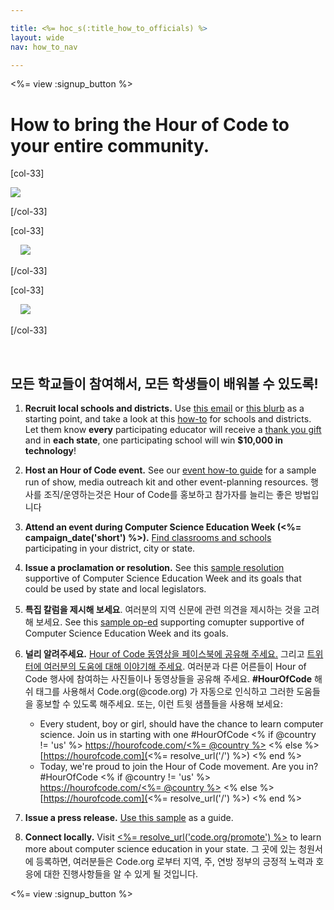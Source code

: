 ```yaml
---

title: <%= hoc_s(:title_how_to_officials) %>
layout: wide
nav: how_to_nav

---
```


<%= view :signup_button %>

# How to bring the Hour of Code to your entire community.

[col-33]

![](/images/fit-275/highlight-obama.png)

[/col-33]

[col-33]

&nbsp;&nbsp;&nbsp;&nbsp;![](/images/fit-258/checkprize.jpg)

[/col-33]

[col-33]

&nbsp;&nbsp;&nbsp;&nbsp;![](/images/fit-248/dan.jpg)

[/col-33]

<p style="clear:both">
  &nbsp;
</p>

## 모든 학교들이 참여해서, 모든 학생들이 배워볼 수 있도록!

  1. **Recruit local schools and districts.** Use [this email](<%= resolve_url('/promote/resources#sample-emails') %>) or [this blurb](<%= resolve_url('/promote/stats') %>) as a starting point, and take a look at this [how-to](<%= resolve_url('/how-to') %>) for schools and districts. Let them know **every** participating educator will receive a [thank you gift](<%= resolve_url('/prizes') %>) and in **each state**, one participating school will win **$10,000 in technology**!

  2. **Host an Hour of Code event.** See our [event how-to guide](<%= resolve_url('/how-to/how-to-event') %>) for a sample run of show, media outreach kit and other event-planning resources. 행사를 조직/운영하는것은 Hour of Code를 홍보하고 참가자를 늘리는 좋은 방법입니다

  3. **Attend an event during Computer Science Education Week (<%= campaign_date('short') %>).** [Find classrooms and schools](<%= resolve_url('/events') %>) participating in your district, city or state.

  4. **Issue a proclamation or resolution.** See this [sample resolution](<%= resolve_url('resources/proclamation') %>) supportive of Computer Science Education Week and its goals that could be used by state and local legislators.

  5. **특집 칼럼을 제시해 보세요**. 여러분의 지역 신문에 관련 의견을 제시하는 것을 고려해 보세요. See this [sample op-ed](<%= resolve_url('/promote/op-ed') %>) supporting comupter supportive of Computer Science Education Week and its goals.

  6. **널리 알려주세요.** [Hour of Code 동영상을 페이스북에 공유해 주세요.](https://www.facebook.com/sharer/sharer.php?u=http%3A%2F%2Fhourofcode.com%2Fus) 그리고 [트위터에 여러분의 도움에 대해 이야기해 주세요](https://twitter.com/intent/tweet?url=http%3A%2F%2Fhourofcode.com&text=I%27m%20participating%20in%20this%20year%27s%20%23HourOfCode%2C%20are%20you%3F%20%40codeorg&original_referer=https%3A%2F%2Fwww.google.com%2Furl%3Fq%3Dhttps%253A%252F%252Ftwitter.com%252Fshare%253Fhashtags%253D%2526amp%253Brelated%253Dcodeorg%2526amp%253Btext%253DI%252527m%252Bparticipating%252Bin%252Bthis%252Byear%252527s%252B%252523HourOfCode%25252C%252Bare%252Byou%25253F%252B%252540codeorg%2526amp%253Burl%253Dhttp%25253A%25252F%25252Fhourofcode.com%26sa%3DD%26sntz%3D1%26usg%3DAFQjCNE1GLTUbKZfMlEh9Aj5w0iswz6PYQ&related=codeorg&hashtags=). 여러분과 다른 어른들이 Hour of Code 행사에 참여하는 사진들이나 동영상들을 공유해 주세요. **#HourOfCode** 해쉬 태그를 사용해서 Code.org(@code.org) 가 자동으로 인식하고 그러한 도움들을 홍보할 수 있도록 해주세요. 또는, 이런 트윗 샘플들을 사용해 보세요:
    
      * Every student, boy or girl, should have the chance to learn computer science. Join us in starting with one #HourOfCode <% if @country != 'us' %> [https://hourofcode.com/<%= @country %>](<%= resolve_url('/') %>) <% else %> [https://hourofcode.com](<%= resolve_url('/') %>) <% end %>
      * Today, we're proud to join the Hour of Code movement. Are you in? #HourOfCode <% if @country != 'us' %> [https://hourofcode.com/<%= @country %>](<%= resolve_url('/') %>) <% else %> [https://hourofcode.com](<%= resolve_url('/') %>) <% end %>   
          
        

  7. **Issue a press release.** [Use this sample](<%= resolve_url('/promote/official-press-release') %>) as a guide.

  8. **Connect locally.** Visit [<%= resolve_url('code.org/promote') %>](<%= resolve_url('https://code.org/promote') %>) to learn more about computer science education in your state. 그 곳에 있는 청원서에 등록하면, 여러분들은 Code.org 로부터 지역, 주, 연방 정부의 긍정적 노력과 호응에 대한 진행사항들을 알 수 있게 될 것입니다.

<%= view :signup_button %>